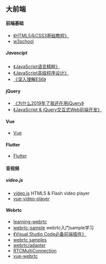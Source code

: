 ## 大前端

#### 前端基础
+ [《HTML5与CSS3基础教程》](https://book.douban.com/subject/25878992/)
+ [w3school](http://www.w3school.com.cn/)

##### Javascipt
+ [《JavaScript语言精粹》](https://book.douban.com/subject/3590768/)
+ [《JavaScript高级程序设计》](https://book.douban.com/subject/10546125/)
+ [《深入理解ES6》](https://book.douban.com/subject/27072230/)

#### jQuery

+ [《为什么2019年了我还在用jQuery》](z=MjM5MDE0Mjc4MA==&mid=2651016539&idx=2&sn=13b7286a07b9105ec7c42300d01d1384&chksm=bdbeb5088ac93c1e20d8c08d1d5762bfb57adadb9543620428fb78d4627f50c554a33c3329ef&mpshare=1&scene=1&srcid=#rd)
+ [《JavaScript & jQuery交互式Web前端开发》](https://book.douban.com/subject/26433805/)

#### Vue
+ [Vue](./vue/ReadMe.md)

#### Flutter
+ [Flutter](./Flutter/ReadMe.md)

#### 音视频
##### video.js
+ [video.js](https://github.com/videojs/video.js) HTML5 & Flash video player
+ [vue-video-player](https://github.com/surmon-china/vue-video-player)

#### Webrtc
+ [learning-webrtc](./learning-webrtc)
+ [webrtc-sample](./webrtc) webrtc入门sample学习
+ [《Visual Studio Code必备前端插件》](https://www.cnblogs.com/huanghuali/p/9525153.html)
+ [webrtc samples](https://github.com/webrtc/samples)
+ [webrtc/adapter](https://github.com/webrtc/adapter)
+ [RTCMultiConnection](https://github.com/muaz-khan/RTCMultiConnection) 
+ [vue-webrtc](https://github.com/westonsoftware/vue-webrtc)




